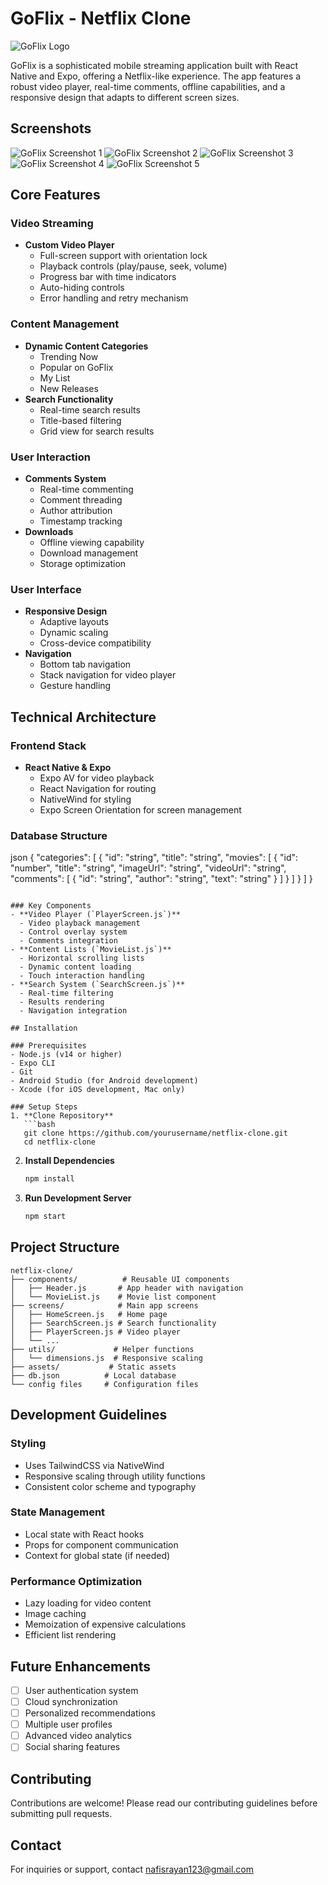 # GoFlix - Netflix Clone

![GoFlix Logo](./assets/icon.png)

GoFlix is a sophisticated mobile streaming application built with React Native and Expo, offering a Netflix-like experience. The app features a robust video player, real-time comments, offline capabilities, and a responsive design that adapts to different screen sizes.

## Screenshots

![GoFlix Screenshot 1](./netflix-clone/assets/screenshots/1.png)
![GoFlix Screenshot 2](./netflix-clone/assets/screenshots/2.png)
![GoFlix Screenshot 3](./netflix-clone/assets/screenshots/3.png)
![GoFlix Screenshot 4](./netflix-clone/assets/screenshots/4.png)
![GoFlix Screenshot 5](./netflix-clone/assets/screenshots/5.png)


## Core Features

### Video Streaming
- **Custom Video Player**
  - Full-screen support with orientation lock
  - Playback controls (play/pause, seek, volume)
  - Progress bar with time indicators
  - Auto-hiding controls
  - Error handling and retry mechanism

### Content Management
- **Dynamic Content Categories**
  - Trending Now
  - Popular on GoFlix
  - My List
  - New Releases
- **Search Functionality**
  - Real-time search results
  - Title-based filtering
  - Grid view for search results

### User Interaction
- **Comments System**
  - Real-time commenting
  - Comment threading
  - Author attribution
  - Timestamp tracking
- **Downloads**
  - Offline viewing capability
  - Download management
  - Storage optimization

### User Interface
- **Responsive Design**
  - Adaptive layouts
  - Dynamic scaling
  - Cross-device compatibility
- **Navigation**
  - Bottom tab navigation
  - Stack navigation for video player
  - Gesture handling

## Technical Architecture

### Frontend Stack
- **React Native & Expo**
  - Expo AV for video playback
  - React Navigation for routing
  - NativeWind for styling
  - Expo Screen Orientation for screen management

### Database Structure
json
{
  "categories": [
    {
      "id": "string",
      "title": "string",
      "movies": [
        {
          "id": "number",
          "title": "string",
          "imageUrl": "string",
          "videoUrl": "string",
          "comments": [
            {
              "id": "string",
              "author": "string",
              "text": "string"
            }
          ]
        }
      ]
    }
  ]
}
```

### Key Components
- **Video Player (`PlayerScreen.js`)**
  - Video playback management
  - Control overlay system
  - Comments integration
- **Content Lists (`MovieList.js`)**
  - Horizontal scrolling lists
  - Dynamic content loading
  - Touch interaction handling
- **Search System (`SearchScreen.js`)**
  - Real-time filtering
  - Results rendering
  - Navigation integration

## Installation

### Prerequisites
- Node.js (v14 or higher)
- Expo CLI
- Git
- Android Studio (for Android development)
- Xcode (for iOS development, Mac only)

### Setup Steps
1. **Clone Repository**
   ```bash
   git clone https://github.com/yourusername/netflix-clone.git
   cd netflix-clone
   ```

2. **Install Dependencies**
   ```bash
   npm install
   ```

3. **Run Development Server**
   ```bash
   npm start
   ```

## Project Structure
```
netflix-clone/
├── components/          # Reusable UI components
│   ├── Header.js       # App header with navigation
│   └── MovieList.js    # Movie list component
├── screens/            # Main app screens
│   ├── HomeScreen.js   # Home page
│   ├── SearchScreen.js # Search functionality
│   ├── PlayerScreen.js # Video player
│   └── ...
├── utils/             # Helper functions
│   └── dimensions.js  # Responsive scaling
├── assets/           # Static assets
├── db.json          # Local database
└── config files     # Configuration files
```

## Development Guidelines

### Styling
- Uses TailwindCSS via NativeWind
- Responsive scaling through utility functions
- Consistent color scheme and typography

### State Management
- Local state with React hooks
- Props for component communication
- Context for global state (if needed)

### Performance Optimization
- Lazy loading for video content
- Image caching
- Memoization of expensive calculations
- Efficient list rendering

## Future Enhancements
- [ ] User authentication system
- [ ] Cloud synchronization
- [ ] Personalized recommendations
- [ ] Multiple user profiles
- [ ] Advanced video analytics
- [ ] Social sharing features

## Contributing
Contributions are welcome! Please read our contributing guidelines before submitting pull requests.

## Contact
For inquiries or support, contact [nafisrayan123@gmail.com](mailto:nafisrayan123@gmail.com)
```
